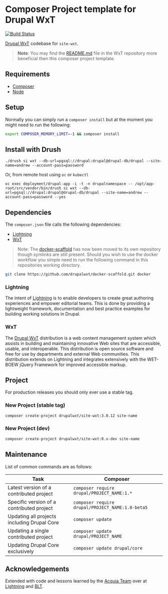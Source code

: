 Composer Project template for Drupal WxT
========================================
 
[![Build Status][githubci-badge]][githubci]

[Drupal WxT][wxt] codebase for `site-wxt`.

> **Note**: You may find the [README.md][wxt] file in the WxT repository more beneficial then this composer project template.

## Requirements

* [Composer][composer]
* [Node][node]

## Setup

Normally you can simply run a `composer install` but at the moment you might need to run the following:

```sh
export COMPOSER_MEMORY_LIMIT=-1 && composer install
```

## Install with Drush

```
./drush si wxt --db-url=pgsql://drupal:drupal@drupal-db/drupal --site-name=andrew --account-pass=password
```

Or, from remote host using `oc` or `kubectl`
```
oc exec deployment/drupal-app -i -t -n drupalnamespace -- /opt/app-root/src/vendor/bin/drush si wxt --db-url=pgsql://drupal:drupal@drupal-db/drupal --site-name=andrew --account-pass=password --yes
```

## Dependencies

The `composer.json` file calls the following dependencies:

* [Lightning][lightning]
* [WxT][wxt]

> Note: The [docker-scaffold][docker-scaffold] has now been moved to its own repository though symlinks are still present. Should you wish to use the docker workflow you simple need to run the following command in this repositories working directory.

```sh
git clone https://github.com/drupalwxt/docker-scaffold.git docker
```

### Lightning

The intent of [Lightning][lightning] is to enable developers to create great authoring experiences and empower editorial teams. This is done by providing a lightweight framework, documentation and best practice examples for building working solutions in Drupal.

### WxT

The [Drupal WxT][wxt] distribution is a web content management system which assists in building and maintaining innovative Web sites that are accessible, usable, and interoperable. This distribution is open source software and free for use by departments and external Web communities. This distribution extends on Lightning and integrates extensively with the WET-BOEW jQuery Framework for improved accessible markup.

## Project

For production releases you should only ever use a stable tag.

### New Project (stable tag)

```sh
composer create-project drupalwxt/site-wxt:3.0.12 site-name
```

### New Project (dev)

```sh
composer create-project drupalwxt/site-wxt:8.x-dev site-name
```

## Maintenance

List of common commands are as follows:

| Task                                            | Composer                                               |
|-------------------------------------------------|--------------------------------------------------------|
| Latest version of a contributed project         | ```composer require drupal/PROJECT_NAME:1.*```         |
| Specific version of a contributed project       | ```composer require drupal/PROJECT_NAME:1.0-beta5``` |
| Updating all projects including Drupal Core     | ```composer update```                                  |
| Updating a single contributed project           | ```composer update drupal/PROJECT_NAME```              |
| Updating Drupal Core exclusively                | ```composer update drupal/core```                      |

## Acknowledgements

Extended with code and lessons learned by the [Acquia Team](https://acquia.com) over at [Lightning](https://github.com/acquia/lightning) and [BLT](https://github.com/acquia/blt).

<!-- Links Referenced -->

[composer]:                     https://getcomposer.org
[docker-scaffold]:              https://github.com/drupalwxt/docker-scaffold.git
[githubci]:                     https://github.com/drupalwxt/site-wxt/actions
[githubci-badge]:               https://github.com/drupalwxt/site-wxt/workflows/build/badge.svg
[node]:                         https://nodejs.org
[lightning]:                    https://github.com/acquia/lightning
[wxt]:                          https://github.com/drupalwxt/wxt
